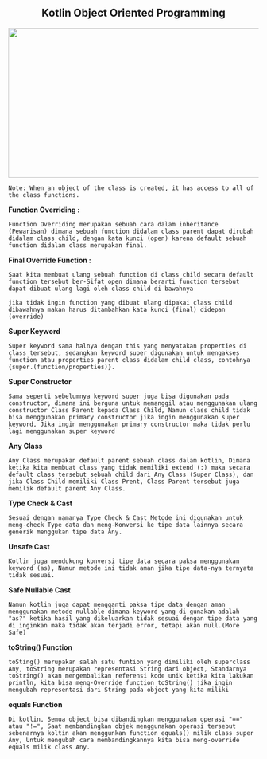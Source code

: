 <h2 align="center">Kotlin Object Oriented Programming</h2>
<p align="center"><img src="https://developer.android.com/static/images/cluster-illustrations/kotlin-hero.svg" alt="" width="750" height="300"></p>

`Note: When an object of the class is created, it has access to all of the class functions.`


**Function Overriding :**

`Function Overriding merupakan sebuah cara dalam inheritance (Pewarisan) dimana sebuah function didalam class parent dapat dirubah didalam class child, dengan kata kunci (open) karena default sebuah function didalam class merupakan final.`


**Final Override Function :**

`Saat kita membuat ulang sebuah function di class child secara default function tersebut ber-Sifat open dimana berarti function tersebut dapat dibuat ulang lagi oleh class child di bawahnya `

`jika tidak ingin function yang dibuat ulang dipakai class child dibawahnya makan harus ditambahkan kata kunci (final) didepan (override)`

**Super Keyword**

`Super keyword sama halnya dengan this yang menyatakan properties di class tersebut, sedangkan keyword super digunakan untuk mengakses function atau properties parent class didalam child class, contohnya {super.(function/properties)}.`


**Super Constructor**

`Sama seperti sebelumnya keyword super juga bisa digunakan pada constructor, dimana ini berguna untuk memanggil atau menggunakan ulang constructor Class Parent kepada Class Child, Namun class child tidak bisa menggunakan primary constructor jika ingin menggunakan super keyword, Jika ingin menggunakan primary constructor maka tidak perlu lagi menggunakan super keyword`

**Any Class**

`Any Class merupakan default parent sebuah class dalam kotlin, Dimana ketika kita membuat class yang tidak memiliki extend (:) maka secara default class tersebut sebuah child dari Any Class (Super Class), dan jika Class Child memiliki Class Prent, Class Parent tersebut juga memilik default parent Any Class.`

**Type Check & Cast**

`Sesuai dengan namanya Type Check & Cast Metode ini digunakan untuk meng-check Type data dan meng-Konversi ke tipe data lainnya secara generik menggukan tipe data Any.`

**Unsafe Cast**

`Kotlin juga mendukung konversi tipe data secara paksa menggunakan keyword (as), Namun metode ini tidak aman jika tipe data-nya ternyata tidak sesuai.`

**Safe Nullable Cast**

`Namun kotlin juga dapat mengganti paksa tipe data dengan aman menggunakan metode nullable dimana keyword yang di gunakan adalah "as?" ketika hasil yang dikeluarkan tidak sesuai dengan tipe data yang di inginkan maka tidak akan terjadi error, tetapi akan null.(More Safe)`

**toString() Function**

`toSting() merupakan salah satu funtion yang dimiliki oleh superclass Any, toString merupakan representasi String dari object, Standarnya toString() akan mengembalikan referensi kode unik ketika kita lakukan println, kita bisa meng-Override function toString() jika ingin mengubah representasi dari String pada object yang kita miliki`

**equals Function**

`Di kotlin, Semua object bisa dibandingkan menggunakan operasi "==" atau "!=", Saat membandingkan objek menggunakan operasi tersebut sebenarnya koltin akan menggunkan function equals() milik class super Any, Untuk mengubah cara membandingkannya kita bisa meng-override equals milik class Any.`